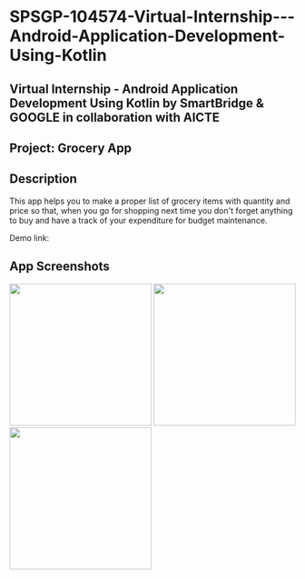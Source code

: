 # SPSGP-104574-Virtual-Internship---Android-Application-Development-Using-Kotlin
<h2>Virtual Internship - Android Application Development Using Kotlin by SmartBridge & GOOGLE in collaboration with AICTE<h2>
Project: Grocery App


Description
------------------
This app helps you to make a proper list of grocery items with quantity and price so that, when you go for shopping next time you don't forget anything to buy and have a track of your expenditure for budget maintenance.

Demo link: 


App Screenshots
------------
<img src="https://user-images.githubusercontent.com/111753644/193261350-f30b943b-1c38-4e3b-b41e-b77218fb4cc8.png" style="border:0px;width:250px;">  <img src="https://user-images.githubusercontent.com/111753644/193261359-b2cbefb8-c030-44d2-aa09-7165d3a90221.png" style="border:0px;width:250px;"></br>
<img src="https://user-images.githubusercontent.com/111753644/193261367-f6b26f70-3d83-4a7f-bb1b-81755d8c861e.png" style="width:250px"> 
